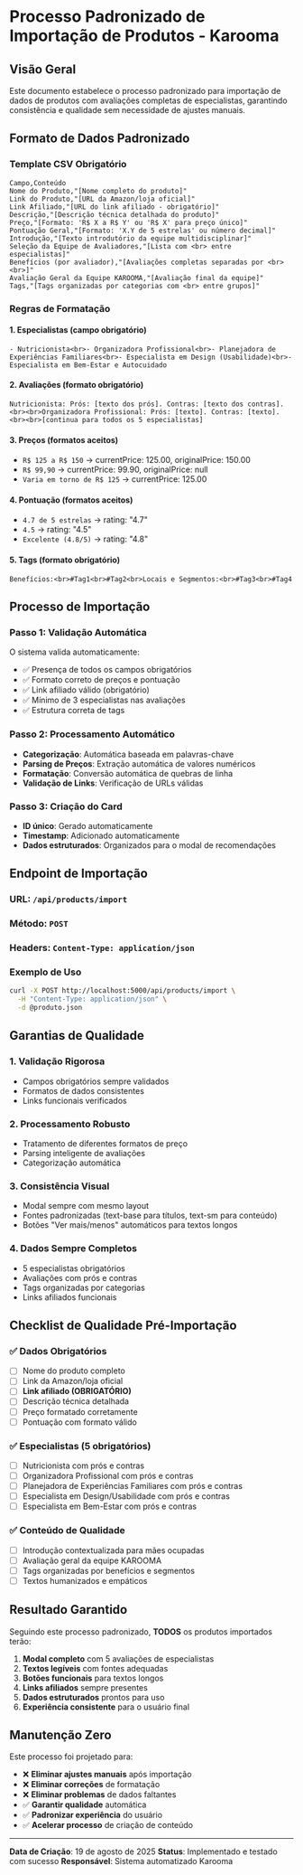 # Processo Padronizado de Importação de Produtos - Karooma

## Visão Geral
Este documento estabelece o processo padronizado para importação de dados de produtos com avaliações completas de especialistas, garantindo consistência e qualidade sem necessidade de ajustes manuais.

## Formato de Dados Padronizado

### Template CSV Obrigatório
```csv
Campo,Conteúdo
Nome do Produto,"[Nome completo do produto]"
Link do Produto,"[URL da Amazon/loja oficial]"
Link Afiliado,"[URL do link afiliado - obrigatório]"
Descrição,"[Descrição técnica detalhada do produto]"
Preço,"[Formato: 'R$ X a R$ Y' ou 'R$ X' para preço único]"
Pontuação Geral,"[Formato: 'X.Y de 5 estrelas' ou número decimal]"
Introdução,"[Texto introdutório da equipe multidisciplinar]"
Seleção da Equipe de Avaliadores,"[Lista com <br> entre especialistas]"
Benefícios (por avaliador),"[Avaliações completas separadas por <br><br>]"
Avaliação Geral da Equipe KAROOMA,"[Avaliação final da equipe]"
Tags,"[Tags organizadas por categorias com <br> entre grupos]"
```

### Regras de Formatação

#### 1. **Especialistas** (campo obrigatório)
```
- Nutricionista<br>- Organizadora Profissional<br>- Planejadora de Experiências Familiares<br>- Especialista em Design (Usabilidade)<br>- Especialista em Bem-Estar e Autocuidado
```

#### 2. **Avaliações** (formato obrigatório)
```
Nutricionista: Prós: [texto dos prós]. Contras: [texto dos contras].<br><br>Organizadora Profissional: Prós: [texto]. Contras: [texto].<br><br>[continua para todos os 5 especialistas]
```

#### 3. **Preços** (formatos aceitos)
- `R$ 125 a R$ 150` → currentPrice: 125.00, originalPrice: 150.00
- `R$ 99,90` → currentPrice: 99.90, originalPrice: null
- `Varia em torno de R$ 125` → currentPrice: 125.00

#### 4. **Pontuação** (formatos aceitos)
- `4.7 de 5 estrelas` → rating: "4.7"
- `4.5` → rating: "4.5"
- `Excelente (4.8/5)` → rating: "4.8"

#### 5. **Tags** (formato obrigatório)
```
Benefícios:<br>#Tag1<br>#Tag2<br>Locais e Segmentos:<br>#Tag3<br>#Tag4
```

## Processo de Importação

### Passo 1: Validação Automática
O sistema valida automaticamente:
- ✅ Presença de todos os campos obrigatórios
- ✅ Formato correto de preços e pontuação
- ✅ Link afiliado válido (obrigatório)
- ✅ Mínimo de 3 especialistas nas avaliações
- ✅ Estrutura correta de tags

### Passo 2: Processamento Automático
- **Categorização**: Automática baseada em palavras-chave
- **Parsing de Preços**: Extração automática de valores numéricos
- **Formatação**: Conversão automática de quebras de linha
- **Validação de Links**: Verificação de URLs válidas

### Passo 3: Criação do Card
- **ID único**: Gerado automaticamente
- **Timestamp**: Adicionado automaticamente
- **Dados estruturados**: Organizados para o modal de recomendações

## Endpoint de Importação

### URL: `/api/products/import`
### Método: `POST`
### Headers: `Content-Type: application/json`

### Exemplo de Uso
```bash
curl -X POST http://localhost:5000/api/products/import \
  -H "Content-Type: application/json" \
  -d @produto.json
```

## Garantias de Qualidade

### 1. **Validação Rigorosa**
- Campos obrigatórios sempre validados
- Formatos de dados consistentes
- Links funcionais verificados

### 2. **Processamento Robusto**
- Tratamento de diferentes formatos de preço
- Parsing inteligente de avaliações
- Categorização automática

### 3. **Consistência Visual**
- Modal sempre com mesmo layout
- Fontes padronizadas (text-base para títulos, text-sm para conteúdo)
- Botões "Ver mais/menos" automáticos para textos longos

### 4. **Dados Sempre Completos**
- 5 especialistas obrigatórios
- Avaliações com prós e contras
- Tags organizadas por categorias
- Links afiliados funcionais

## Checklist de Qualidade Pré-Importação

### ✅ Dados Obrigatórios
- [ ] Nome do produto completo
- [ ] Link da Amazon/loja oficial
- [ ] **Link afiliado (OBRIGATÓRIO)**
- [ ] Descrição técnica detalhada
- [ ] Preço formatado corretamente
- [ ] Pontuação com formato válido

### ✅ Especialistas (5 obrigatórios)
- [ ] Nutricionista com prós e contras
- [ ] Organizadora Profissional com prós e contras  
- [ ] Planejadora de Experiências Familiares com prós e contras
- [ ] Especialista em Design/Usabilidade com prós e contras
- [ ] Especialista em Bem-Estar com prós e contras

### ✅ Conteúdo de Qualidade
- [ ] Introdução contextualizada para mães ocupadas
- [ ] Avaliação geral da equipe KAROOMA
- [ ] Tags organizadas por benefícios e segmentos
- [ ] Textos humanizados e empáticos

## Resultado Garantido

Seguindo este processo padronizado, **TODOS** os produtos importados terão:

1. **Modal completo** com 5 avaliações de especialistas
2. **Textos legíveis** com fontes adequadas
3. **Botões funcionais** para textos longos
4. **Links afiliados** sempre presentes
5. **Dados estruturados** prontos para uso
6. **Experiência consistente** para o usuário final

## Manutenção Zero

Este processo foi projetado para:
- ❌ **Eliminar ajustes manuais** após importação
- ❌ **Eliminar correções** de formatação
- ❌ **Eliminar problemas** de dados faltantes
- ✅ **Garantir qualidade** automática
- ✅ **Padronizar experiência** do usuário
- ✅ **Acelerar processo** de criação de conteúdo

---

**Data de Criação**: 19 de agosto de 2025
**Status**: Implementado e testado com sucesso
**Responsável**: Sistema automatizado Karooma